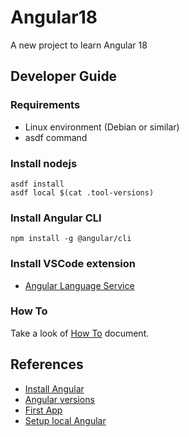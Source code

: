 # Angular18

A new project to learn Angular 18


## Developer Guide


### Requirements

* Linux environment (Debian or similar)
* asdf command


### Install nodejs

    asdf install
    asdf local $(cat .tool-versions)


### Install Angular CLI

    npm install -g @angular/cli


### Install VSCode extension

* [Angular Language Service](https://marketplace.visualstudio.com/items?itemName=Angular.ng-template)

### How To

Take a look of [How To](./docs/development/howto.md) document.


## References

* [Install Angular](https://angular.dev/installation)
* [Angular versions](https://angular.dev/reference/versions)
* [First App](https://angular.dev/tutorials/first-app)
* [Setup local Angular](https://angular.dev/tools/cli/setup-local)
